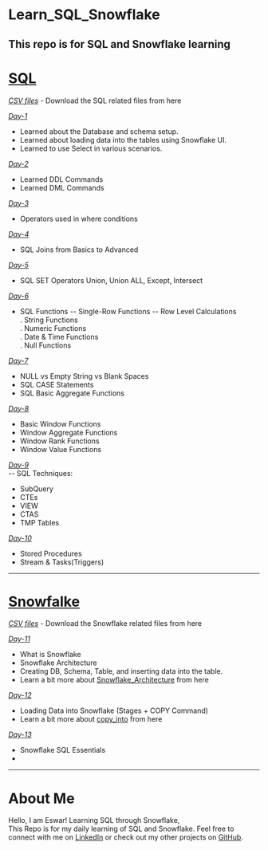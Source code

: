 
# Learn_SQL_Snowflake
This repo is for SQL and Snowflake learning 
---

# [SQL](https://github.com/Es-war29/Learn_SQL_Snowflake/tree/main/SQL)
*[CSV files](https://github.com/Es-war29/Learn_SQL_Snowflake/tree/main/SQL/datasets)* - Download the SQL related files from here

*[Day-1 ](https://github.com/Es-war29/Learn_SQL_Snowflake/blob/main/SQL/day01)* 
- Learned about the Database and schema setup.
- Learned about loading data into the tables using Snowflake UI.
- Learned to use Select in various scenarios.
 
*[Day-2 ](https://github.com/Es-war29/Learn_SQL_Snowflake/blob/main/SQL/day02)* 
- Learned DDL Commands
- Learned DML Commands

*[Day-3 ](https://github.com/Es-war29/Learn_SQL_Snowflake/blob/main/SQL/day03)* 
- Operators used in where conditions

*[Day-4 ](https://github.com/Es-war29/Learn_SQL_Snowflake/blob/main/SQL/day04)* 
- SQL Joins from Basics to Advanced

*[Day-5 ](https://github.com/Es-war29/Learn_SQL_Snowflake/blob/main/SQL/day05)* 
- SQL SET Operators Union, Union ALL, Except, Intersect

*[Day-6 ](https://github.com/Es-war29/Learn_SQL_Snowflake/blob/main/SQL/day06)* 
- SQL Functions -- Single-Row Functions -- Row Level Calculations                                                
  . String Functions <br>
  . Numeric Functions <br>
  . Date & Time Functions <br>
  . Null Functions <br>

*[Day-7 ](https://github.com/Es-war29/Learn_SQL_Snowflake/blob/main/SQL/day07)* 
- NULL vs Empty String vs Blank Spaces
- SQL CASE Statements
- SQL Basic Aggregate Functions

*[Day-8 ](https://github.com/Es-war29/Learn_SQL_Snowflake/blob/main/SQL/day08)* 
- Basic Window Functions
- Window Aggregate Functions
- Window Rank Functions
- Window Value Functions

*[Day-9 ](https://github.com/Es-war29/Learn_SQL_Snowflake/blob/main/SQL/day09)* <br>
-- SQL Techniques:
- SubQuery
- CTEs
- VIEW
- CTAS
- TMP Tables

*[Day-10 ](https://github.com/Es-war29/Learn_SQL_Snowflake/blob/main/SQL/day10)* <br>
- Stored Procedures
- Stream & Tasks(Triggers)
---
# [Snowfalke](https://github.com/Es-war29/Learn_SQL_Snowflake/tree/main/Snowflake)

*[CSV files](https://github.com/Es-war29/Learn_SQL_Snowflake/tree/main/Snowflake/datasets)* - Download the Snowflake related files from here

*[Day-11](https://github.com/Es-war29/Learn_SQL_Snowflake/blob/main/Snowflake/day11)* <br>
- What is Snowflake
- Snowflake Architecture
- Creating DB, Schema, Table, and inserting data into the table.
- Learn a bit more about [Snowflake_Architecture](https://docs.snowflake.com/en/user-guide/intro-key-concepts) from here

*[Day-12](https://github.com/Es-war29/Learn_SQL_Snowflake/blob/main/Snowflake/day12)* <br>
 - Loading Data into Snowflake (Stages + COPY Command)  
 - Learn a bit more about [copy_into](https://docs.snowflake.com/en/sql-reference/sql/copy-into-table) from here

 *[Day-13](https://github.com/Es-war29/Learn_SQL_Snowflake/blob/main/Snowflake/day13)* <br>
 - Snowflake SQL Essentials
 - 
---
# About Me
Hello, I am Eswar! Learning SQL through Snowflake, <br> 
This Repo is for my daily learning of SQL and Snowflake.
Feel free to connect with me on [LinkedIn](https://www.linkedin.com/in/eswar-pillalamarri/) or check out my other projects on [GitHub](https://github.com/Es-war29).
